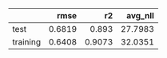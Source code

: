 |          |   rmse |     r2 |   avg_nll |
|:---------|-------:|-------:|----------:|
| test     | 0.6819 | 0.893  |   27.7983 |
| training | 0.6408 | 0.9073 |   32.0351 |